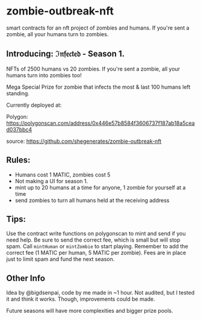# zombie-outbreak-nft
smart contracts for an nft project of zombies and humans. If you're sent a zombie, all your humans turn to zombies.

## Introducing: ℑ𝔫𝔣𝔢𝔠𝔱𝔢𝔡 - Season 1.

NFTs of 2500 humans vs 20 zombies. If you're sent a zombie, all your humans turn into zombies too!

Mega Special Prize for zombie that infects the most & last 100 humans left standing. 

Currently deployed at:

Polygon: https://polygonscan.com/address/0x446e57b8584f3606737f187ab18a5cead037bbc4

source: https://github.com/shegenerates/zombie-outbreak-nft

## Rules:
- Humans cost 1 MATIC, zombies cost 5
- Not making a UI for season 1. 
- mint up to 20 humans at a time for anyone, 1 zombie for yourself at a time
- send zombies to turn all humans held at the receiving address

## Tips:
Use the contract write functions on polygonscan to mint and send if you need help. Be sure to send the correct fee, which is small but will stop spam. 
Call `mintHuman` or `mintZombie` to start playing. Remember to add the correct fee (1 MATIC per human, 5 MATIC per zombie). Fees are in place just to limit spam and fund the next season.

## Other Info
Idea by @bigdsenpai, code by me made in ~1 hour. Not audited, but I tested it and think it works. Though, improvements could be made. 

Future seasons will have more complexities and bigger prize pools.
